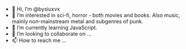- 👋 Hi, I’m @bysiuxvx
- 👀 I’m interested in sci-fi, horror - both movies and books. Also music, mainly non-mainstream metal and subgenres of punk.
- 🌱 I’m currently learning JavaScript.
- 💞️ I’m looking to collaborate on ...
- 📫 How to reach me ...

<!---
bysiuxvx/bysiuxvx is a ✨ special ✨ repository because its `README.md` (this file) appears on your GitHub profile.
You can click the Preview link to take a look at your changes.
--->

